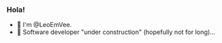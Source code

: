 ### Hola!

- 👋 I'm @LeoEmVee.
- 🌱 Software developer "under construction" (hopefully not for long)...
